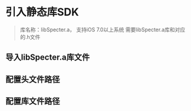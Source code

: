 # 引入静态库SDK
> 库名称：libSpecter.a， 支持iOS 7.0以上系统
> 需要libSpecter.a库和对应的.h文件

## 导入libSpecter.a库文件
## 配置头文件路径
## 配置库文件路径